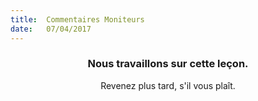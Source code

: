 ```yaml
---
title:  Commentaires Moniteurs
date:   07/04/2017
---
```


### <center>Nous travaillons sur cette leçon.</center>
<center>Revenez plus tard, s'il vous plaît.</center>